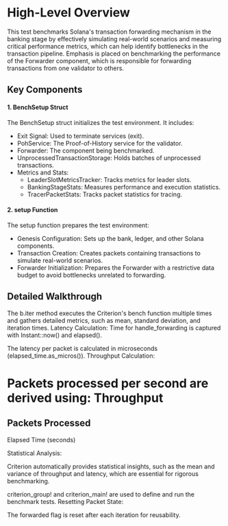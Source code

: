 # High-Level Overview
This test benchmarks Solana's transaction forwarding mechanism in the banking stage by effectively simulating real-world scenarios and measuring critical performance metrics, which can help identify bottlenecks in the transaction pipeline. Emphasis is placed on benchmarking the performance of the Forwarder component, which is responsible for forwarding transactions from one validator to others.

## Key Components
#### 1. BenchSetup Struct
The BenchSetup struct initializes the test environment. It includes:

- Exit Signal: Used to terminate services (exit).
- PohService: The Proof-of-History service for the validator.
- Forwarder: The component being benchmarked.
- UnprocessedTransactionStorage: Holds batches of unprocessed transactions.
- Metrics and Stats:
    - LeaderSlotMetricsTracker: Tracks metrics for leader slots.
    - BankingStageStats: Measures performance and execution statistics.
    - TracerPacketStats: Tracks packet statistics for tracing.
#### 2. setup Function
The setup function prepares the test environment:

- Genesis Configuration: Sets up the bank, ledger, and other Solana components.
- Transaction Creation: Creates packets containing transactions to simulate real-world scenarios.
- Forwarder Initialization: Prepares the Forwarder with a restrictive data budget to avoid bottlenecks unrelated to forwarding.

## Detailed Walkthrough

The b.iter method executes the Criterion's bench function multiple times and gathers detailed metrics, such as mean, standard deviation, and iteration times.
Latency Calculation:
Time for handle_forwarding is captured with Instant::now() and elapsed().

The latency per packet is calculated in microseconds (elapsed_time.as_micros()).
Throughput Calculation:

Packets processed per second are derived using:
Throughput
=
Packets Processed
------------------
Elapsed Time (seconds)

 
Statistical Analysis:

Criterion automatically provides statistical insights, such as the mean and variance of throughput and latency, which are essential for rigorous benchmarking.

criterion_group! and criterion_main! are used to define and run the benchmark tests.
Resetting Packet State:

 The forwarded flag is reset after each iteration for reusability.
